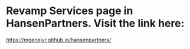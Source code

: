 # Revamp Services page in HansenPartners. Visit the link here:
https://mgenejvr.github.io/hansenpartners/
